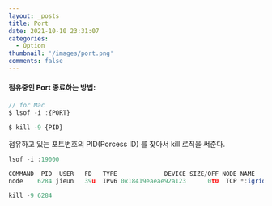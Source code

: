 ```yaml
---
layout: _posts
title: Port
date: 2021-10-10 23:31:07
categories:
  - Option
thumbnail: '/images/port.png'
comments: false
---
```


#### 점유중인 Port 종료하는 방법:

```js
// for Mac
$ lsof -i :{PORT}

$ kill -9 {PID}
```

점유하고 있는 포트번호의 PID(Porcess ID) 를 찾아서 kill 로직을 써준다.

```js
lsof -i :19000

COMMAND  PID  USER   FD   TYPE             DEVICE SIZE/OFF NODE NAME
node    6284 jieun   39u  IPv6 0x18419eaeae92a123      0t0  TCP *:igrid (LISTEN)

kill -9 6284
```
